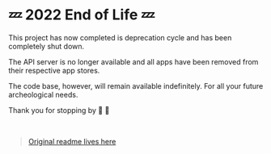 # :zzz: 2022 End of Life :zzz:
This project has now completed is deprecation cycle and has been completely shut down.

The API server is no longer available and all apps have been removed from their respective app stores.

The code base, however, will remain available indefinitely. For all your future archeological needs.

Thank you for stopping by :wave: :pray:

<br/>

> [Original readme lives here](./README_orig.md)